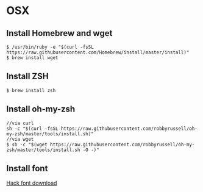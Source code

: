 # OSX

## Install Homebrew and wget
```shell
$ /usr/bin/ruby -e "$(curl -fsSL https://raw.githubusercontent.com/Homebrew/install/master/install)"
$ brew install wget
```

## Install ZSH
```shell
$ brew install zsh
```

## Install oh-my-zsh
```shell
//via curl
sh -c "$(curl -fsSL https://raw.githubusercontent.com/robbyrussell/oh-my-zsh/master/tools/install.sh)"
//via wget
$ sh -c "$(wget https://raw.githubusercontent.com/robbyrussell/oh-my-zsh/master/tools/install.sh -O -)"
```
## Install font
[Hack font download](http://sourcefoundry.org/hack/)
